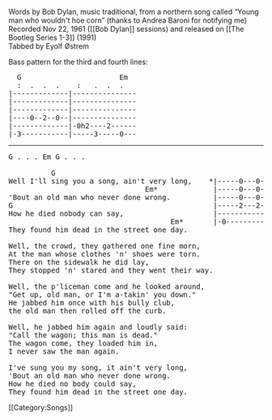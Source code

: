 Words by Bob Dylan, music traditional, from a northern song called
“Young man who wouldn't hoe corn” (thanks to Andrea Baroni for
notifying me) <br>
Recorded Nov 22, 1961 ([[Bob Dylan]] sessions) and released on
[[The Bootleg Series 1-3]] (1991) <br>
Tabbed by Eyolf Østrem

Bass pattern for the third and fourth lines:

<pre class="tab">
  G                       Em
  :  .  .  .    :   .  .  .
|-------------|---------------
|-------------|---------------
|-------------|---------------
|----0--2--0--|---------------
|-------------|-0h2----2------
|-3-----------|-----3-----0---
</pre>

----
<pre class="verse">
G . . . Em G . . .

          G
Well I'll sing you a song, ain't very long,    *|-----0---0-----------0---0-
                                Em*             |-----0---0-----------0---0-
'Bout an old man who never done wrong.          |-----0---0-----------0---0-
G                                               |-----2---2-----------2---2-
How he died nobody can say,                     |-------------0h2-----------
                                      Em*       |-0---------------0---------
They found him dead in the street one day.

Well, the crowd, they gathered one fine morn,
At the man whose clothes 'n' shoes were torn.
There on the sidewalk he did lay,
They stopped 'n' stared and they went their way.

Well, the p'liceman come and he looked around,
"Get up, old man, or I'm a-takin' you down."
He jabbed him once with his bully club,
the old man then rolled off the curb.

Well, he jabbed him again and loudly said:
"Call the wagon; this man is dead."
The wagon come, they loaded him in,
I never saw the man again.

I've sung you my song, it ain't very long,
'Bout an old man who never done wrong.
How he died no body could say,
They found him dead in the street one day.
</pre>

[[Category:Songs]]